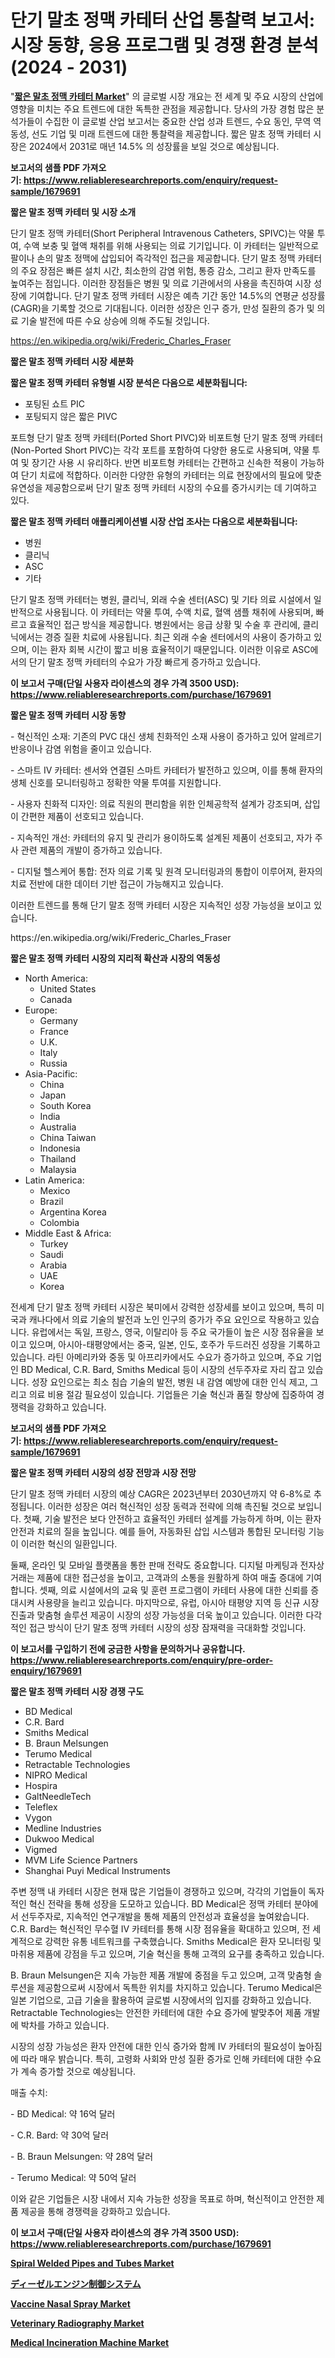 <p><h1>단기 말초 정맥 카테터 산업 통찰력 보고서: 시장 동향, 응용 프로그램 및 경쟁 환경 분석 (2024 - 2031)</h1></p><p>"<strong><a href="https://www.reliableresearchreports.com/short-peripheral-intravenous-catheters-r1679691?utm_campaign=105&utm_medium=7&utm_source=Github&utm_content=ia&utm_term=28102024&utm_id=short-peripheral-intravenous-catheters">짧은 말초 정맥 카테터 Market</a></strong>" 의 글로벌 시장 개요는 전 세계 및 주요 시장의 산업에 영향을 미치는 주요 트렌드에 대한 독특한 관점을 제공합니다. 당사의 가장 경험 많은 분석가들이 수집한 이 글로벌 산업 보고서는 중요한 산업 성과 트렌드, 수요 동인, 무역 역동성, 선도 기업 및 미래 트렌드에 대한 통찰력을 제공합니다. 짧은 말초 정맥 카테터 시장은 2024에서 2031로 매년 14.5% 의 성장률을 보일 것으로 예상됩니다.</p>
<p><strong>보고서의 샘플 PDF 가져오기:&nbsp;<a href="https://www.reliableresearchreports.com/enquiry/request-sample/1679691?utm_campaign=105&utm_medium=7&utm_source=Github&utm_content=ia&utm_term=28102024&utm_id=short-peripheral-intravenous-catheters">https://www.reliableresearchreports.com/enquiry/request-sample/1679691</a></strong></p>
<p><strong>짧은 말초 정맥 카테터 및 시장 소개</strong></p>
<p><p>단기 말초 정맥 카테터(Short Peripheral Intravenous Catheters, SPIVC)는 약물 투여, 수액 보충 및 혈액 채취를 위해 사용되는 의료 기기입니다. 이 카테터는 일반적으로 팔이나 손의 말초 정맥에 삽입되어 즉각적인 접근을 제공합니다. 단기 말초 정맥 카테터의 주요 장점은 빠른 설치 시간, 최소한의 감염 위험, 통증 감소, 그리고 환자 만족도를 높여주는 점입니다. 이러한 장점들은 병원 및 의료 기관에서의 사용을 촉진하여 시장 성장에 기여합니다. 단기 말초 정맥 카테터 시장은 예측 기간 동안 14.5%의 연평균 성장률(CAGR)을 기록할 것으로 기대됩니다. 이러한 성장은 인구 증가, 만성 질환의 증가 및 의료 기술 발전에 따른 수요 상승에 의해 주도될 것입니다.</p></p>
<p><a href="https://en.wikipedia.org/wiki/Frederic_Charles_Fraser?utm_campaign=105&utm_medium=7&utm_source=Github&utm_content=ia&utm_term=28102024&utm_id=short-peripheral-intravenous-catheters">https://en.wikipedia.org/wiki/Frederic_Charles_Fraser</a></p>
<p><strong>짧은 말초 정맥 카테터 시장 세분화</strong></p>
<p><strong>짧은 말초 정맥 카테터 유형별 시장 분석은 다음으로 세분화됩니다:</strong></p>
<p><ul><li>포팅된 쇼트 PIC</li><li>포팅되지 않은 짧은 PIVC</li></ul></p>
<p><p>포트형 단기 말초 정맥 카테터(Ported Short PIVC)와 비포트형 단기 말초 정맥 카테터(Non-Ported Short PIVC)는 각각 포트를 포함하여 다양한 용도로 사용되며, 약물 투여 및 장기간 사용 시 유리하다. 반면 비포트형 카테터는 간편하고 신속한 적용이 가능하여 단기 치료에 적합하다. 이러한 다양한 유형의 카테터는 의료 현장에서의 필요에 맞춘 유연성을 제공함으로써 단기 말초 정맥 카테터 시장의 수요를 증가시키는 데 기여하고 있다.</p></p>
<p><strong>짧은 말초 정맥 카테터 애플리케이션별 시장 산업 조사는 다음으로 세분화됩니다:</strong></p>
<p><ul><li>병원</li><li>클리닉</li><li>ASC</li><li>기타</li></ul></p>
<p><p>단기 말초 정맥 카테터는 병원, 클리닉, 외래 수술 센터(ASC) 및 기타 의료 시설에서 일반적으로 사용됩니다. 이 카테터는 약물 투여, 수액 치료, 혈액 샘플 채취에 사용되며, 빠르고 효율적인 접근 방식을 제공합니다. 병원에서는 응급 상황 및 수술 후 관리에, 클리닉에서는 경증 질환 치료에 사용됩니다. 최근 외래 수술 센터에서의 사용이 증가하고 있으며, 이는 환자 회복 시간이 짧고 비용 효율적이기 때문입니다. 이러한 이유로 ASC에서의 단기 말초 정맥 카테터의 수요가 가장 빠르게 증가하고 있습니다.</p></p>
<p><strong>이 보고서 구매(단일 사용자 라이센스의 경우 가격 3500 USD): <a href="https://www.reliableresearchreports.com/purchase/1679691?utm_campaign=105&utm_medium=7&utm_source=Github&utm_content=ia&utm_term=28102024&utm_id=short-peripheral-intravenous-catheters">https://www.reliableresearchreports.com/purchase/1679691</a></strong></p>
<p><strong>짧은 말초 정맥 카테터 시장 동향</strong></p>
<p><p>- 혁신적인 소재: 기존의 PVC 대신 생체 친화적인 소재 사용이 증가하고 있어 알레르기 반응이나 감염 위험을 줄이고 있습니다.</p><p>- 스마트 IV 카테터: 센서와 연결된 스마트 카테터가 발전하고 있으며, 이를 통해 환자의 생체 신호를 모니터링하고 정확한 약물 투여를 지원합니다.</p><p>- 사용자 친화적 디자인: 의료 직원의 편리함을 위한 인체공학적 설계가 강조되며, 삽입이 간편한 제품이 선호되고 있습니다.</p><p>- 지속적인 개선: 카테터의 유지 및 관리가 용이하도록 설계된 제품이 선호되고, 자가 주사 관련 제품의 개발이 증가하고 있습니다.</p><p>- 디지털 헬스케어 통합: 전자 의료 기록 및 원격 모니터링과의 통합이 이루어져, 환자의 치료 전반에 대한 데이터 기반 접근이 가능해지고 있습니다.</p><p>이러한 트렌드를 통해 단기 말초 정맥 카테터 시장은 지속적인 성장 가능성을 보이고 있습니다.</p></p>
<p>https://en.wikipedia.org/wiki/Frederic_Charles_Fraser</p>
<p><strong>짧은 말초 정맥 카테터 시장의 지리적 확산과 시장의 역동성</strong></p>
<p><ul>
    <li>
        North America:
        <ul>
            <li>United States</li>
            <li>Canada</li>
        </ul>
    </li>
    <li>
        Europe:
        <ul>
            <li>Germany</li>
            <li>France</li>
            <li>U.K.</li>
            <li>Italy</li>
            <li>Russia</li>
        </ul>
    </li>
    <li>
        Asia-Pacific:
        <ul>
            <li>China</li>
            <li>Japan</li>
            <li>South Korea</li>
            <li>India</li>
            <li>Australia</li>
            <li>China Taiwan</li>
            <li>Indonesia</li>
            <li>Thailand</li>
            <li>Malaysia</li>
        </ul>
    </li>
    <li>
        Latin America:
        <ul>
            <li>Mexico</li>
            <li>Brazil</li>
            <li>Argentina Korea</li>
            <li>Colombia</li>
        </ul>
    </li>
    <li>
        Middle East & Africa:
        <ul>
            <li>Turkey</li>
            <li>Saudi</li>
            <li>Arabia</li>
            <li>UAE</li>
            <li>Korea</li>
        </ul>
    </li>
    </ul></p>
<p><p>전세계 단기 말초 정맥 카테터 시장은 북미에서 강력한 성장세를 보이고 있으며, 특히 미국과 캐나다에서 의료 기술의 발전과 노인 인구의 증가가 주요 요인으로 작용하고 있습니다. 유럽에서는 독일, 프랑스, 영국, 이탈리아 등 주요 국가들이 높은 시장 점유율을 보이고 있으며, 아시아-태평양에서는 중국, 일본, 인도, 호주가 두드러진 성장을 기록하고 있습니다. 라틴 아메리카와 중동 및 아프리카에서도 수요가 증가하고 있으며, 주요 기업인 BD Medical, C.R. Bard, Smiths Medical 등이 시장의 선두주자로 자리 잡고 있습니다. 성장 요인으로는 최소 침습 기술의 발전, 병원 내 감염 예방에 대한 인식 제고, 그리고 의료 비용 절감 필요성이 있습니다. 기업들은 기술 혁신과 품질 향상에 집중하여 경쟁력을 강화하고 있습니다.</p></p>
<p><strong>보고서의 샘플 PDF 가져오기:&nbsp;<a href="https://www.reliableresearchreports.com/enquiry/request-sample/1679691?utm_campaign=105&utm_medium=7&utm_source=Github&utm_content=ia&utm_term=28102024&utm_id=short-peripheral-intravenous-catheters">https://www.reliableresearchreports.com/enquiry/request-sample/1679691</a></strong></p>
<p><strong>짧은 말초 정맥 카테터 시장의 성장 전망과 시장 전망</strong></p>
<p><p>단기 말초 정맥 카테터 시장의 예상 CAGR은 2023년부터 2030년까지 약 6-8%로 추정됩니다. 이러한 성장은 여러 혁신적인 성장 동력과 전략에 의해 촉진될 것으로 보입니다. 첫째, 기술 발전은 보다 안전하고 효율적인 카테터 설계를 가능하게 하며, 이는 환자 안전과 치료의 질을 높입니다. 예를 들어, 자동화된 삽입 시스템과 통합된 모니터링 기능이 이러한 혁신의 일환입니다.</p><p>둘째, 온라인 및 모바일 플랫폼을 통한 판매 전략도 중요합니다. 디지털 마케팅과 전자상거래는 제품에 대한 접근성을 높이고, 고객과의 소통을 원활하게 하여 매출 증대에 기여합니다. 셋째, 의료 시설에서의 교육 및 훈련 프로그램이 카테터 사용에 대한 신뢰를 증대시켜 사용량을 늘리고 있습니다. 마지막으로, 유럽, 아시아 태평양 지역 등 신규 시장 진출과 맞춤형 솔루션 제공이 시장의 성장 가능성을 더욱 높이고 있습니다. 이러한 다각적인 접근 방식이 단기 말초 정맥 카테터 시장의 성장 잠재력을 극대화할 것입니다.</p></p>
<p><strong>이 보고서를 구입하기 전에 궁금한 사항을 문의하거나 공유합니다. <a href="https://www.reliableresearchreports.com/enquiry/pre-order-enquiry/1679691?utm_campaign=105&utm_medium=7&utm_source=Github&utm_content=ia&utm_term=28102024&utm_id=short-peripheral-intravenous-catheters">https://www.reliableresearchreports.com/enquiry/pre-order-enquiry/1679691</a></strong></p>
<p><strong>짧은 말초 정맥 카테터 시장 경쟁 구도</strong></p>
<p><ul><li>BD Medical</li><li>C.R. Bard</li><li>Smiths Medical</li><li>B. Braun Melsungen</li><li>Terumo Medical</li><li>Retractable Technologies</li><li>NIPRO Medical</li><li>Hospira</li><li>GaltNeedleTech</li><li>Teleflex</li><li>Vygon</li><li>Medline Industries</li><li>Dukwoo Medical</li><li>Vigmed</li><li>MVM Life Science Partners</li><li>Shanghai Puyi Medical Instruments</li></ul></p>
<p><p>주변 정맥 내 카테터 시장은 현재 많은 기업들이 경쟁하고 있으며, 각각의 기업들이 독자적인 혁신 전략을 통해 성장을 도모하고 있습니다. BD Medical은 정맥 카테터 분야에서 선두주자로, 지속적인 연구개발을 통해 제품의 안전성과 효율성을 높여왔습니다. C.R. Bard는 혁신적인 무수혈 IV 카테터를 통해 시장 점유율을 확대하고 있으며, 전 세계적으로 강력한 유통 네트워크를 구축했습니다. Smiths Medical은 환자 모니터링 및 마취용 제품에 강점을 두고 있으며, 기술 혁신을 통해 고객의 요구를 충족하고 있습니다.</p><p>B. Braun Melsungen은 지속 가능한 제품 개발에 중점을 두고 있으며, 고객 맞춤형 솔루션을 제공함으로써 시장에서 독특한 위치를 차지하고 있습니다. Terumo Medical은 일본 기업으로, 고급 기술을 활용하여 글로벌 시장에서의 입지를 강화하고 있습니다. Retractable Technologies는 안전한 카테터에 대한 수요 증가에 발맞추어 제품 개발에 박차를 가하고 있습니다.</p><p>시장의 성장 가능성은 환자 안전에 대한 인식 증가와 함께 IV 카테터의 필요성이 높아짐에 따라 매우 밝습니다. 특히, 고령화 사회와 만성 질환 증가로 인해 카테터에 대한 수요가 계속 증가할 것으로 예상됩니다.</p><p>매출 수치:</p><p>- BD Medical: 약 16억 달러</p><p>- C.R. Bard: 약 30억 달러</p><p>- B. Braun Melsungen: 약 28억 달러</p><p>- Terumo Medical: 약 50억 달러</p><p>이와 같은 기업들은 시장 내에서 지속 가능한 성장을 목표로 하며, 혁신적이고 안전한 제품 제공을 통해 경쟁력을 강화하고 있습니다.</p></p>
<p><strong>이 보고서 구매(단일 사용자 라이센스의 경우 가격 3500 USD): <a href="https://www.reliableresearchreports.com/purchase/1679691?utm_campaign=105&utm_medium=7&utm_source=Github&utm_content=ia&utm_term=28102024&utm_id=short-peripheral-intravenous-catheters">https://www.reliableresearchreports.com/purchase/1679691</a></strong></p>
<p><strong><p><a href="https://issuu.com/reportprime-2/docs/spiral-welded-pipes-and-tubes-marke_228ff775dcfee1?utm_campaign=105&utm_medium=7&utm_source=Github&utm_content=ia&utm_term=28102024&utm_id=short-peripheral-intravenous-catheters">Spiral Welded Pipes and Tubes Market</a></p><p><a href="https://github.com/mohamedbakry57/Market-Research-Report-List-6/blob/main/537037820926.md?utm_campaign=105&utm_medium=7&utm_source=Github&utm_content=ia&utm_term=28102024&utm_id=short-peripheral-intravenous-catheters">ディーゼルエンジン制御システム</a></p><p><a href="https://github.com/NasrinKhan99/Market-Research-Report-List-1/blob/main/vaccine-nasal-spray-market.md?utm_campaign=105&utm_medium=7&utm_source=Github&utm_content=ia&utm_term=28102024&utm_id=short-peripheral-intravenous-catheters">Vaccine Nasal Spray Market</a></p><p><a href="https://medium.com/@ofeliap0codgers/veterinary-radiography-market-size-status-forecast-2024-2031-09d28669560d?postPublishedType=repub&utm_campaign=105&utm_medium=7&utm_source=Github&utm_content=ia&utm_term=28102024&utm_id=short-peripheral-intravenous-catheters">Veterinary Radiography Market</a></p><p><a href="https://github.com/JamesCox407/Market-Research-Report-List-1/blob/main/medical-incineration-machine-market.md?utm_campaign=105&utm_medium=7&utm_source=Github&utm_content=ia&utm_term=28102024&utm_id=short-peripheral-intravenous-catheters">Medical Incineration Machine Market</a></p></strong></p>
<p></p>